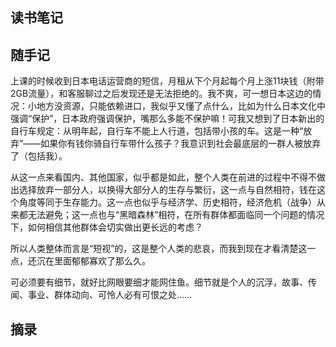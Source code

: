 ## 读书笔记







## 随手记

上课的时候收到日本电话运营商的短信，月租从下个月起每个月上涨11块钱（附带2GB流量），和客服聊过之后发现还是无法拒绝的。我不爽，可一想日本这边的情况：小地方没资源，只能依赖进口，我似乎又懂了点什么，比如为什么日本文化中强调“保护”，日本政府强调保护，嘴那么多能不保护嘛！可我又想到了日本新出的自行车规定：从明年起，自行车不能上人行道，包括带小孩的车。这是一种“放弃”——如果你有钱你骑自行车带什么孩子？我意识到社会最底层的一群人被放弃了（包括我）。

从这一点来看国内、其他国家，似乎都是如此，整个人类在前进的过程中不得不做出选择放弃一部分人，以换得大部分人的生存与繁衍，这一点与自然相符，钱在这个角度等同于生存能力。这一点也似乎与经济学、历史相符，经济危机（战争）从来都无法避免；这一点也与“黑暗森林”相符，在所有群体都面临同一个问题的情况下，如何相信其他群体会切实做出更长远的考虑？

所以人类整体而言是“短视”的，这是整个人类的悲哀，而我到现在才看清楚这一点，还沉在里面郁郁寡欢了那么久。

可必须要有细节，就好比网眼要细才能网住鱼。细节就是个人的沉浮，故事、传闻、事业、群体动向、可怜人必有可恨之处......


## 摘录